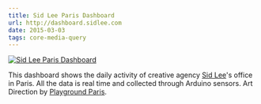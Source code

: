 ```yaml
---
title: Sid Lee Paris Dashboard
url: http://dashboard.sidlee.com
date: 2015-03-03
tags: core-media-query
---
```


[![Sid Lee Paris Dashboard](screenshots/dashboard.png)](http://dashboard.sidlee.com)

This dashboard shows the daily activity of creative agency [Sid Lee](http://www.sidlee.com)'s office in Paris. All the data is real time and collected through Arduino sensors. Art Direction by [Playground Paris](http://playgroundparis.com).
